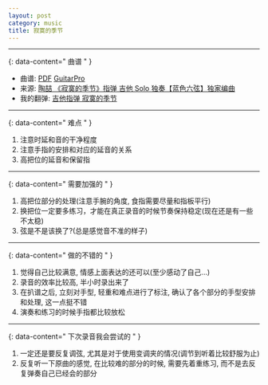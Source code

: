 ```yaml
---
layout: post
category: music
title: 寂寞的季节
---
```


--------
{: data-content=" 曲谱 " }

- 曲谱: [PDF](assets/js/pdf.js/web/viewer.html?file=/assets/doc/寂寞的季节.pdf) [GuitarPro](assets/doc/寂寞的季节.gp)
- 来源: [陶喆 《寂寞的季节》指弹 吉他 Solo 独奏【蓝色六弦】独家编曲](https://www.bilibili.com/video/BV1Mx411m74N)
- 我的翻弹: [吉他指弹 寂寞的季节](https://www.bilibili.com/video/BV1TN411o7Qu)

--------
{: data-content=" 难点 " }

1. 注意时延和音的干净程度
2. 注意手指的安排和对应的延音的关系
3. 高把位的延音和保留指

--------
{: data-content=" 需要加强的 " }

1. 高把位部分的处理(注意手腕的角度, 食指需要尽量和指板平行)
2. 换把位一定要多练习，才能在真正录音的时候节奏保持稳定(现在还是有一些不太稳)
3. 弦是不是该换了?(总是感觉音不准的样子)

--------
{: data-content=" 做的不错的 " }

1. 觉得自己比较满意, 情感上面表达的还可以(至少感动了自己...)
2. 录音的效率比较高, 半小时录出来了
3. 在扒谱之后, 立刻对手型, 轻重和难点进行了标注, 确认了各个部分的手型安排和处理, 这一点挺不错
4. 演奏和练习的时候手指都比较放松

--------
{: data-content=" 下次录音我会尝试的 " }

1. 一定还是要反复调弦, 尤其是对于使用变调夹的情况(调节到听着比较舒服为止)
2. 反复听一下原曲的感觉, 在比较难的部分的时候, 需要先着重练习, 而不是去反复弹奏自己已经会的部分
